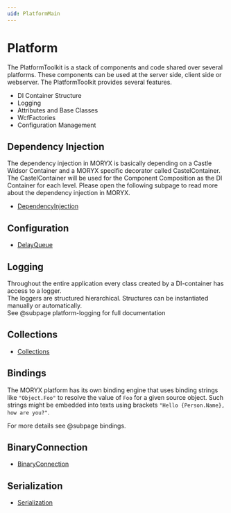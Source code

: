 ```yaml
---
uid: PlatformMain
---
```

# Platform

The PlatformToolkit is a stack of components and code shared over several platforms. These components can be used at the server side, client side or webserver. The PlatformToolkit provides several features.

- DI Container Structure
- Logging
- Attributes and Base Classes
- WcfFactories
- Configuration Management

## Dependency Injection

The dependency injection in MORYX is basically depending on a Castle Widsor Container and a MORYX specific decorator called CastelContainer.
The CastelContainer will be used for the Component Composition as the DI Container for each level. Please open the following subpage to read more about the dependency injection in MORYX.

- [DependencyInjection](xref:DependencyInjection)

## Configuration

- [DelayQueue](xref:DelayQueue)

## Logging

Throughout the entire application every class created by a DI-container has access to a logger.  
The loggers are structured hierarchical. Structures can be instantiated manually or automatically.  
See @subpage platform-logging for full documentation

## Collections

- [Collections](xref:Collections)

## Bindings

The MORYX platform has its own binding engine that uses binding strings like `"Object.Foo"` to resolve the value of `Foo`
for a given source object. Such strings might be embedded into texts using brackets `"Hello {Person.Name}, how are you?"`.

For more details see @subpage bindings.

## BinaryConnection

- [BinaryConnection](xref:BinaryConnection)

## Serialization

- [Serialization](xref:Serialization)